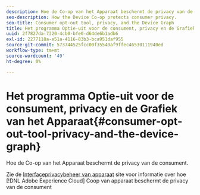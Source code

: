 ```yaml
---
description: Hoe de Co-op van het Apparaat beschermt de privacy van de consument.
seo-description: How the Device Co-op protects consumer privacy.
seo-title: Consumer opt-out tool, privacy, and the Device Graph
title: Het programma Optie-uit voor de consument, privacy en de Grafiek van het Apparaat
uuid: 2f7827da-7320-4cb0-bfe0-d64de6b1adb6
exl-id: 2277118a-e51a-4116-83b3-bca951daf955
source-git-commit: 573744525fcc00f35540af9ffec46530111940ed
workflow-type: tm+mt
source-wordcount: '49'
ht-degree: 0%

---
```


# Het programma Optie-uit voor de consument, privacy en de Grafiek van het Apparaat{#consumer-opt-out-tool-privacy-and-the-device-graph}

Hoe de Co-op van het Apparaat beschermt de privacy van de consument.

Zie de [Interfaceprivacybeheer van apparaat](https://cross-device-privacy.adobe.com/) site voor informatie over hoe [!DNL Adobe Experience Cloud] Coop van apparaat beschermt de privacy van de consument
